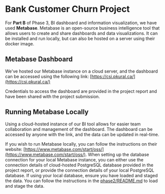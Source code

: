 # Bank Customer Churn Project

For **Part B** of Phase 3, BI dashboard and information visualization, we have used **Metabase**. Metabase is an open-source business intelligence tool that allows users to create and share dashboards and data visualizations. It can be installed and run locally, but can also be hosted on a server using their docker image.

## Metabase Dashboard

We've hosted our Metabase instance on a cloud server, and the dashboard can be accessed using the following link:
[https://csi.pkural.ca/](https://csi.pkural.ca/)

Credentials to access the dashboard are provided in the project report and have been shared with the project submission.

## Running Metabase Locally

Using a cloud-hosted instance of our BI tool allows for easier team collaboration and management of the dashboard. The dashboard can be accessed by anyone with the link, and the data can be updated in real-time.

If you wish to run Metabase locally, you can follow the instructions on their website: [https://www.metabase.com/start/oss/](https://www.metabase.com/start/oss/). When setting up the database connection for your local Metabase instance, you can either use the connection details of cloud-hosted PostgreSQL database provided in the project report, or provide the connection details of your local PostgreSQL database. If using your local database, ensure you have loaded and staged the data. You can follow the instructions in the [phase2/README.md](../phase2/README.md) to load and stage the data.
